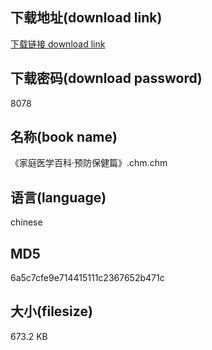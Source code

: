 ## 下载地址(download link)
[下载链接 download link](https://voluble-croquembouche-d321dc.netlify.app/?s=%E3%80%8A%E5%AE%B6%E5%BA%AD%E5%8C%BB%E5%AD%A6%E7%99%BE%E7%A7%91%C2%B7%E9%A2%84%E9%98%B2%E4%BF%9D%E5%81%A5%E7%AF%87%E3%80%8B.chm)

## 下载密码(download password)
8078

## 名称(book name)
《家庭医学百科·预防保健篇》.chm.chm

## 语言(language)
chinese

## MD5
6a5c7cfe9e714415111c2367652b471c

## 大小(filesize)
673.2 KB
